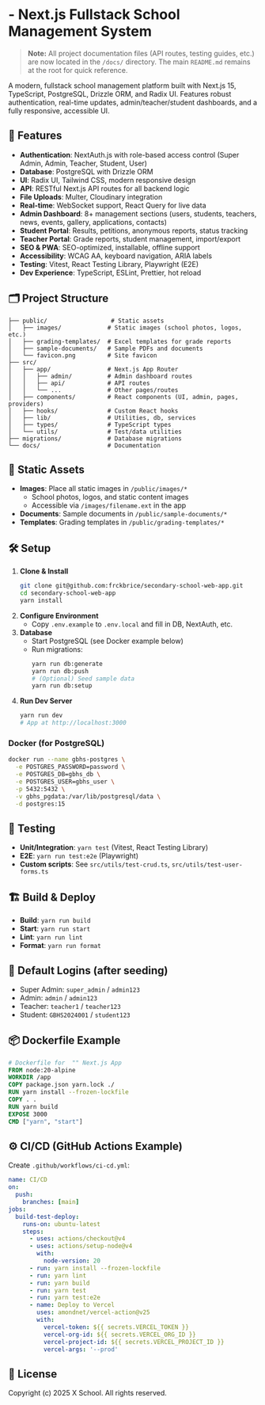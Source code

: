 # - Next.js Fullstack School Management System

> **Note:** All project documentation files (API routes, testing guides, etc.) are now located in the `/docs/` directory. The main `README.md` remains at the root for quick reference.

A modern, fullstack school management platform built with Next.js 15, TypeScript, PostgreSQL, Drizzle ORM, and Radix UI. Features robust authentication, real-time updates, admin/teacher/student dashboards, and a fully responsive, accessible UI.

## 🚀 Features

- **Authentication**: NextAuth.js with role-based access control (Super Admin, Admin, Teacher, Student, User)
- **Database**: PostgreSQL with Drizzle ORM
- **UI**: Radix UI, Tailwind CSS, modern responsive design
- **API**: RESTful Next.js API routes for all backend logic
- **File Uploads**: Multer, Cloudinary integration
- **Real-time**: WebSocket support, React Query for live data
- **Admin Dashboard**: 8+ management sections (users, students, teachers, news, events, gallery, applications, contacts)
- **Student Portal**: Results, petitions, anonymous reports, status tracking
- **Teacher Portal**: Grade reports, student management, import/export
- **SEO & PWA**: SEO-optimized, installable, offline support
- **Accessibility**: WCAG AA, keyboard navigation, ARIA labels
- **Testing**: Vitest, React Testing Library, Playwright (E2E)
- **Dev Experience**: TypeScript, ESLint, Prettier, hot reload

## 🗂️ Project Structure

```
├── public/                  # Static assets
│   ├── images/             # Static images (school photos, logos, etc.)
│   ├── grading-templates/  # Excel templates for grade reports
│   ├── sample-documents/   # Sample PDFs and documents
│   └── favicon.png         # Site favicon
├── src/
│   ├── app/                # Next.js App Router
│   │   ├── admin/          # Admin dashboard routes
│   │   ├── api/            # API routes
│   │   └── ...             # Other pages/routes
│   ├── components/         # React components (UI, admin, pages, providers)
│   ├── hooks/              # Custom React hooks
│   ├── lib/                # Utilities, db, services
│   ├── types/              # TypeScript types
│   └── utils/              # Test/data utilities
├── migrations/             # Database migrations
└── docs/                   # Documentation
```

## 📁 Static Assets

- **Images**: Place all static images in `/public/images/*`
  - School photos, logos, and static content images
  - Accessible via `/images/filename.ext` in the app
- **Documents**: Sample documents in `/public/sample-documents/*`
- **Templates**: Grading templates in `/public/grading-templates/*`

## 🛠️ Setup

1. **Clone & Install**
   ```bash
   git clone git@github.com:frckbrice/secondary-school-web-app.git
   cd secondary-school-web-app
   yarn install
   ```
2. **Configure Environment**
   - Copy `.env.example` to `.env.local` and fill in DB, NextAuth, etc.
3. **Database**
   - Start PostgreSQL (see Docker example below)
   - Run migrations:
     ```bash
     yarn run db:generate
     yarn run db:push
     # (Optional) Seed sample data
     yarn run db:setup
     ```
4. **Run Dev Server**
   ```bash
   yarn run dev
   # App at http://localhost:3000
   ```

### Docker (for PostgreSQL)

```bash
docker run --name gbhs-postgres \
  -e POSTGRES_PASSWORD=password \
  -e POSTGRES_DB=gbhs_db \
  -e POSTGRES_USER=gbhs_user \
  -p 5432:5432 \
  -v gbhs_pgdata:/var/lib/postgresql/data \
  -d postgres:15
```

## 🧪 Testing

- **Unit/Integration**: `yarn test` (Vitest, React Testing Library)
- **E2E**: `yarn run test:e2e` (Playwright)
- **Custom scripts**: See `src/utils/test-crud.ts`, `src/utils/test-user-forms.ts`

## 🏗️ Build & Deploy

- **Build**: `yarn run build`
- **Start**: `yarn run start`
- **Lint**: `yarn run lint`
- **Format**: `yarn run format`

## 📝 Default Logins (after seeding)

- Super Admin: `super_admin` / `admin123`
- Admin: `admin` / `admin123`
- Teacher: `teacher1` / `teacher123`
- Student: `GBHS2024001` / `student123`

## 📦 Dockerfile Example

```Dockerfile
# Dockerfile for  "" Next.js App
FROM node:20-alpine
WORKDIR /app
COPY package.json yarn.lock ./
RUN yarn install --frozen-lockfile
COPY . .
RUN yarn build
EXPOSE 3000
CMD ["yarn", "start"]
```

## ⚙️ CI/CD (GitHub Actions Example)

Create `.github/workflows/ci-cd.yml`:

```yaml
name: CI/CD
on:
  push:
    branches: [main]
jobs:
  build-test-deploy:
    runs-on: ubuntu-latest
    steps:
      - uses: actions/checkout@v4
      - uses: actions/setup-node@v4
        with:
          node-version: 20
      - run: yarn install --frozen-lockfile
      - run: yarn lint
      - run: yarn build
      - run: yarn test
      - run: yarn test:e2e
      - name: Deploy to Vercel
        uses: amondnet/vercel-action@v25
        with:
          vercel-token: ${{ secrets.VERCEL_TOKEN }}
          vercel-org-id: ${{ secrets.VERCEL_ORG_ID }}
          vercel-project-id: ${{ secrets.VERCEL_PROJECT_ID }}
          vercel-args: '--prod'
```

## 📄 License

Copyright (c) 2025 X School. All rights reserved.
